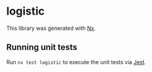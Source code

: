# logistic

This library was generated with [Nx](https://nx.dev).

## Running unit tests

Run `nx test logistic` to execute the unit tests via [Jest](https://jestjs.io).
